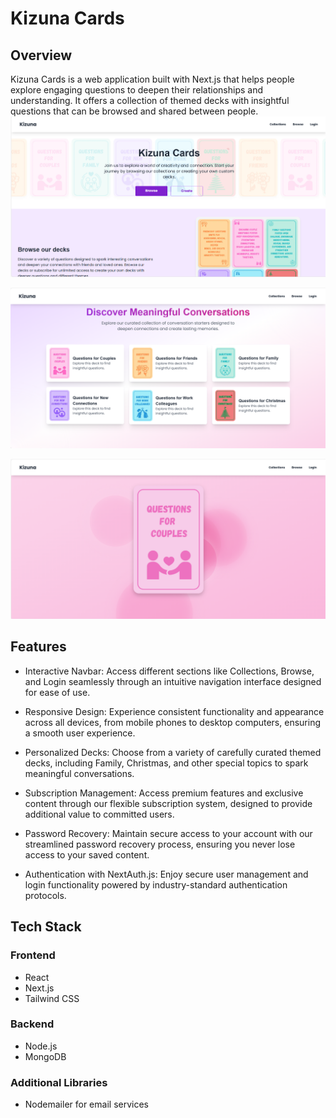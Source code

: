 # Kizuna Cards

## Overview

Kizuna Cards is a web application built with Next.js that helps people explore engaging questions to deepen their relationships and understanding. It offers a collection of themed decks with insightful questions that can be browsed and shared between people.
![Home Page](./Public/Images/readme/Home.png)

![Browse Page](./Public/Images/readme/Browse.png)

![Cards Display](./Public/Images/readme/Cards.png)

## Features

* Interactive Navbar: Access different sections like Collections, Browse, and Login seamlessly through an intuitive navigation interface designed for ease of use.

* Responsive Design: Experience consistent functionality and appearance across all devices, from mobile phones to desktop computers, ensuring a smooth user experience.

* Personalized Decks: Choose from a variety of carefully curated themed decks, including Family, Christmas, and other special topics to spark meaningful conversations.

* Subscription Management: Access premium features and exclusive content through our flexible subscription system, designed to provide additional value to committed users.

* Password Recovery: Maintain secure access to your account with our streamlined password recovery process, ensuring you never lose access to your saved content.

* Authentication with NextAuth.js: Enjoy secure user management and login functionality powered by industry-standard authentication protocols.

## Tech Stack

### Frontend
* React
* Next.js
* Tailwind CSS

### Backend
* Node.js
* MongoDB

### Additional Libraries
* Nodemailer for email services